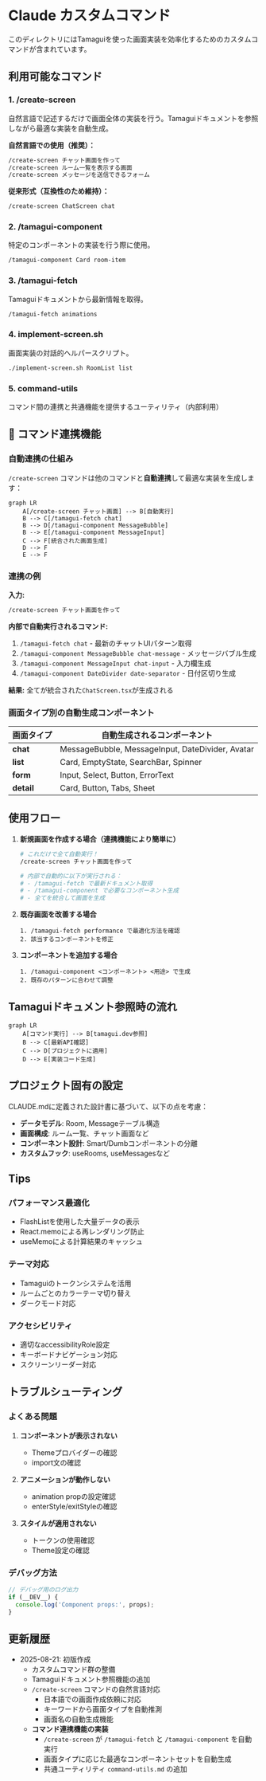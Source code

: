 # Claude カスタムコマンド

このディレクトリにはTamaguiを使った画面実装を効率化するためのカスタムコマンドが含まれています。

## 利用可能なコマンド

### 1. /create-screen
自然言語で記述するだけで画面全体の実装を行う。Tamaguiドキュメントを参照しながら最適な実装を自動生成。

**自然言語での使用（推奨）：**
```bash
/create-screen チャット画面を作って
/create-screen ルーム一覧を表示する画面
/create-screen メッセージを送信できるフォーム
```

**従来形式（互換性のため維持）：**
```bash
/create-screen ChatScreen chat
```

### 2. /tamagui-component
特定のコンポーネントの実装を行う際に使用。

```bash
/tamagui-component Card room-item
```

### 3. /tamagui-fetch
Tamaguiドキュメントから最新情報を取得。

```bash
/tamagui-fetch animations
```

### 4. implement-screen.sh
画面実装の対話的ヘルパースクリプト。

```bash
./implement-screen.sh RoomList list
```

### 5. command-utils
コマンド間の連携と共通機能を提供するユーティリティ（内部利用）

## 🔄 コマンド連携機能

### 自動連携の仕組み
`/create-screen` コマンドは他のコマンドと**自動連携**して最適な実装を生成します：

```mermaid
graph LR
    A[/create-screen チャット画面] --> B[自動実行]
    B --> C[/tamagui-fetch chat]
    B --> D[/tamagui-component MessageBubble]
    B --> E[/tamagui-component MessageInput]
    C --> F[統合された画面生成]
    D --> F
    E --> F
```

### 連携の例
**入力:**
```bash
/create-screen チャット画面を作って
```

**内部で自動実行されるコマンド:**
1. `/tamagui-fetch chat` - 最新のチャットUIパターン取得
2. `/tamagui-component MessageBubble chat-message` - メッセージバブル生成
3. `/tamagui-component MessageInput chat-input` - 入力欄生成
4. `/tamagui-component DateDivider date-separator` - 日付区切り生成

**結果:** 全てが統合された`ChatScreen.tsx`が生成される

### 画面タイプ別の自動生成コンポーネント

| 画面タイプ | 自動生成されるコンポーネント |
|-----------|---------------------------|
| **chat** | MessageBubble, MessageInput, DateDivider, Avatar |
| **list** | Card, EmptyState, SearchBar, Spinner |
| **form** | Input, Select, Button, ErrorText |
| **detail** | Card, Button, Tabs, Sheet |

## 使用フロー

1. **新規画面を作成する場合（連携機能により簡単に）**
   ```bash
   # これだけで全て自動実行！
   /create-screen チャット画面を作って
   
   # 内部で自動的に以下が実行される：
   # - /tamagui-fetch で最新ドキュメント取得
   # - /tamagui-component で必要なコンポーネント生成
   # - 全てを統合して画面を生成
   ```

2. **既存画面を改善する場合**
   ```
   1. /tamagui-fetch performance で最適化方法を確認
   2. 該当するコンポーネントを修正
   ```

3. **コンポーネントを追加する場合**
   ```
   1. /tamagui-component <コンポーネント> <用途> で生成
   2. 既存のパターンに合わせて調整
   ```

## Tamaguiドキュメント参照時の流れ

```mermaid
graph LR
    A[コマンド実行] --> B[tamagui.dev参照]
    B --> C[最新API確認]
    C --> D[プロジェクトに適用]
    D --> E[実装コード生成]
```

## プロジェクト固有の設定

CLAUDE.mdに定義された設計書に基づいて、以下の点を考慮：

- **データモデル**: Room, Messageテーブル構造
- **画面構成**: ルーム一覧、チャット画面など
- **コンポーネント設計**: Smart/Dumbコンポーネントの分離
- **カスタムフック**: useRooms, useMessagesなど

## Tips

### パフォーマンス最適化
- FlashListを使用した大量データの表示
- React.memoによる再レンダリング防止
- useMemoによる計算結果のキャッシュ

### テーマ対応
- Tamaguiのトークンシステムを活用
- ルームごとのカラーテーマ切り替え
- ダークモード対応

### アクセシビリティ
- 適切なaccessibilityRole設定
- キーボードナビゲーション対応
- スクリーンリーダー対応

## トラブルシューティング

### よくある問題

1. **コンポーネントが表示されない**
   - Themeプロバイダーの確認
   - import文の確認

2. **アニメーションが動作しない**
   - animation propの設定確認
   - enterStyle/exitStyleの確認

3. **スタイルが適用されない**
   - トークンの使用確認
   - Theme設定の確認

### デバッグ方法

```typescript
// デバッグ用のログ出力
if (__DEV__) {
  console.log('Component props:', props);
}
```

## 更新履歴

- 2025-08-21: 初版作成
  - カスタムコマンド群の整備
  - Tamaguiドキュメント参照機能の追加
  - `/create-screen` コマンドの自然言語対応
    - 日本語での画面作成依頼に対応
    - キーワードから画面タイプを自動推測
    - 画面名の自動生成機能
  - **コマンド連携機能の実装**
    - `/create-screen` が `/tamagui-fetch` と `/tamagui-component` を自動実行
    - 画面タイプに応じた最適なコンポーネントセットを自動生成
    - 共通ユーティリティ `command-utils.md` の追加